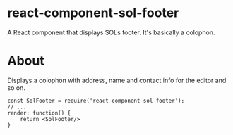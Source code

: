 # react-component-sol-footer

A React component that displays SOLs footer. It's basically a colophon.

About
=====
Displays a colophon with address, name and contact info for the editor and so on.

    const SolFooter = require('react-component-sol-footer');
    // ...
    render: function() {
        return <SolFooter/>
    }
